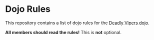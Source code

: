 Dojo Rules
==========

This repository contains a list of dojo rules for the [Deadly Vipers dojo][1].

**All members should read the rules!** This is **not** optional.

[1]:https://github.com/deadlyvipers
